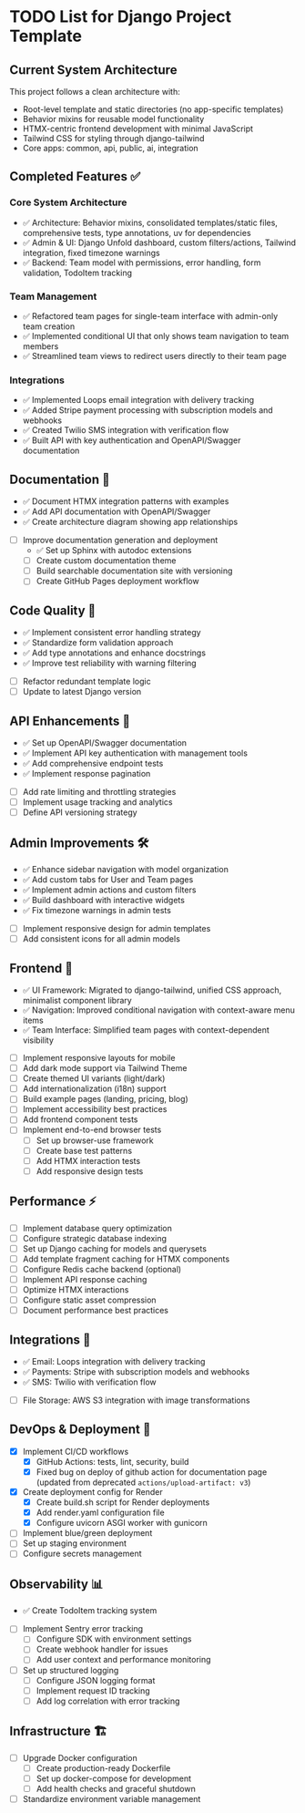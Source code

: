# TODO List for Django Project Template

## Current System Architecture

This project follows a clean architecture with:
- Root-level template and static directories (no app-specific templates)
- Behavior mixins for reusable model functionality
- HTMX-centric frontend development with minimal JavaScript
- Tailwind CSS for styling through django-tailwind
- Core apps: common, api, public, ai, integration

## Completed Features ✅

### Core System Architecture
- ✅ Architecture: Behavior mixins, consolidated templates/static files, comprehensive tests, type annotations, uv for dependencies
- ✅ Admin & UI: Django Unfold dashboard, custom filters/actions, Tailwind integration, fixed timezone warnings
- ✅ Backend: Team model with permissions, error handling, form validation, TodoItem tracking

### Team Management
- ✅ Refactored team pages for single-team interface with admin-only team creation
- ✅ Implemented conditional UI that only shows team navigation to team members
- ✅ Streamlined team views to redirect users directly to their team page

### Integrations
- ✅ Implemented Loops email integration with delivery tracking
- ✅ Added Stripe payment processing with subscription models and webhooks
- ✅ Created Twilio SMS integration with verification flow
- ✅ Built API with key authentication and OpenAPI/Swagger documentation

## Documentation 📝
- ✅ Document HTMX integration patterns with examples
- ✅ Add API documentation with OpenAPI/Swagger
- ✅ Create architecture diagram showing app relationships
- [ ] Improve documentation generation and deployment
  - ✅ Set up Sphinx with autodoc extensions
  - [ ] Create custom documentation theme
  - [ ] Build searchable documentation site with versioning
  - [ ] Create GitHub Pages deployment workflow

## Code Quality 🧪
- ✅ Implement consistent error handling strategy
- ✅ Standardize form validation approach
- ✅ Add type annotations and enhance docstrings
- ✅ Improve test reliability with warning filtering
- [ ] Refactor redundant template logic
- [ ] Update to latest Django version

## API Enhancements 🔌
- ✅ Set up OpenAPI/Swagger documentation
- ✅ Implement API key authentication with management tools
- ✅ Add comprehensive endpoint tests
- ✅ Implement response pagination
- [ ] Add rate limiting and throttling strategies
- [ ] Implement usage tracking and analytics
- [ ] Define API versioning strategy

## Admin Improvements 🛠️
- ✅ Enhance sidebar navigation with model organization
- ✅ Add custom tabs for User and Team pages
- ✅ Implement admin actions and custom filters
- ✅ Build dashboard with interactive widgets
- ✅ Fix timezone warnings in admin tests
- [ ] Implement responsive design for admin templates
- [ ] Add consistent icons for all admin models

## Frontend 🎨
- ✅ UI Framework: Migrated to django-tailwind, unified CSS approach, minimalist component library
- ✅ Navigation: Improved conditional navigation with context-aware menu items
- ✅ Team Interface: Simplified team pages with context-dependent visibility
- [ ] Implement responsive layouts for mobile
- [ ] Add dark mode support via Tailwind Theme
- [ ] Create themed UI variants (light/dark)
- [ ] Add internationalization (i18n) support
- [ ] Build example pages (landing, pricing, blog)
- [ ] Implement accessibility best practices
- [ ] Add frontend component tests
- [ ] Implement end-to-end browser tests
  - [ ] Set up browser-use framework
  - [ ] Create base test patterns
  - [ ] Add HTMX interaction tests
  - [ ] Add responsive design tests

## Performance ⚡
- [ ] Implement database query optimization
- [ ] Configure strategic database indexing
- [ ] Set up Django caching for models and querysets
- [ ] Add template fragment caching for HTMX components
- [ ] Configure Redis cache backend (optional)
- [ ] Implement API response caching
- [ ] Optimize HTMX interactions
- [ ] Configure static asset compression
- [ ] Document performance best practices

## Integrations 🔗
- ✅ Email: Loops integration with delivery tracking
- ✅ Payments: Stripe with subscription models and webhooks
- ✅ SMS: Twilio with verification flow
- [ ] File Storage: AWS S3 integration with image transformations

## DevOps & Deployment 🚀
- [x] Implement CI/CD workflows
  - [x] GitHub Actions: tests, lint, security, build
  - [x] Fixed bug on deploy of github action for documentation page (updated from deprecated `actions/upload-artifact: v3`)
- [x] Create deployment config for Render
  - [x] Create build.sh script for Render deployments
  - [x] Add render.yaml configuration file
  - [x] Configure uvicorn ASGI worker with gunicorn
- [ ] Implement blue/green deployment
- [ ] Set up staging environment 
- [ ] Configure secrets management

## Observability 📊
- ✅ Create TodoItem tracking system
- [ ] Implement Sentry error tracking
  - [ ] Configure SDK with environment settings
  - [ ] Create webhook handler for issues
  - [ ] Add user context and performance monitoring
- [ ] Set up structured logging
  - [ ] Configure JSON logging format
  - [ ] Implement request ID tracking
  - [ ] Add log correlation with error tracking

## Infrastructure 🏗️
- [ ] Upgrade Docker configuration
  - [ ] Create production-ready Dockerfile
  - [ ] Set up docker-compose for development
  - [ ] Add health checks and graceful shutdown
- [ ] Standardize environment variable management